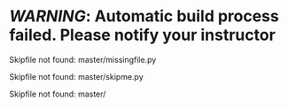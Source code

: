 # *WARNING*:  Automatic build process failed.  Please notify your instructor 

Skipfile not found: master/missingfile.py
  
Skipfile not found: master/skipme.py
  
Skipfile not found: master/
  
